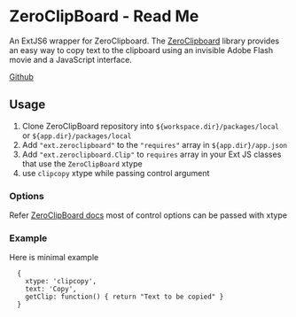 # ZeroClipBoard - Read Me

An ExtJS6 wrapper for ZeroClipboard. The [ZeroClipboard](http://zeroclipboard.org/) library provides an easy way to copy text to the clipboard using an invisible Adobe Flash movie and a JavaScript interface.

[Github](https://github.com/zeroclipboard/zeroclipboard)

## Usage
1.  Clone ZeroClipBoard repository into `${workspace.dir}/packages/local` or `${app.dir}/packages/local`
2.  Add `"ext.zeroclipboard"` to the `"requires"` array in `${app.dir}/app.json`
3.  Add `"ext.zeroclipboard.Clip"` to `requires` array in your Ext JS classes that use the `ZeroClipBoard` xtype
4. use `clipcopy` xtype while passing control argument

### Options

Refer [ZeroClipBoard docs](https://github.com/zeroclipboard/zeroclipboard/blob/master/docs/api/ZeroClipboard.md) most of control options can be passed with xtype

### Example

Here is minimal example

````
  {
    xtype: 'clipcopy',
    text: 'Copy',
    getClip: function() { return "Text to be copied" }
  }
````


